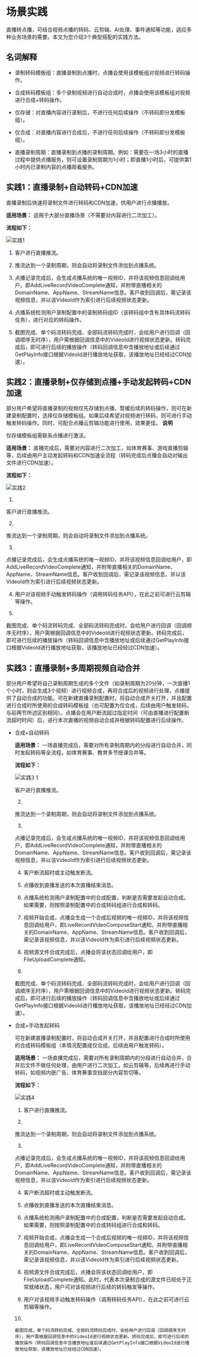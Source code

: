 场景实践 
=========================

直播转点播，可结合视频点播的转码、云剪辑、AI处理、事件通知等功能，适应多种业务场景的需要。本文为您介绍3个典型搭配的实践方法。

名词解释 
-------------------------

* 录制转码模板组：直播录制到点播时，点播会使用该模板组对视频进行转码操作。

  

* 合成转码模板组：多个录制视频进行自动合成时，点播会使用该模板组对视频进行合成+转码操作。

  

* 仅存储：对直播内容进行录制后，不进行任何后续操作（不转码即分发模板组）。

  

* 仅合成：对直播内容进行合成后，不进行任何后续操作（不转码即分发模板组）。

  

* 直播录制周期：直播录制到点播的录制周期。例如：需要在一场3小时的直播过程中提供点播服务，则可设置录制周期为1小时；即直播1小时后，可提供第1小时内已录制内容的点播观看服务。

  




实践1：直播录制+自动转码+CDN加速 
----------------------------------------

直播录制后快速将录制文件进行转码和CDN加速，供用户进行点播播放。

**适用场景：** 适用于大部分直播场景（不需要对内容进行二次加工）。

**流程如下：** 

![实践1](https://static-aliyun-doc.oss-accelerate.aliyuncs.com/assets/img/zh-CN/4938736061/p183845.png)



1. 客户进行直播推流。

   

2. 推流达到一个录制周期，则会自动将录制文件添加到点播系统。

   

3. 点播记录完成后，会生成点播系统的唯一视频ID，并将该视频信息回调给用户，即AddLiveRecordVideoComplete通知，并附带直播相关的DomainName、AppName、StreamName信息。客户收到回调后，需记录该视频信息，并以该VideoId作为索引进行后续视频状态更新。

   

4. 点播系统检测用户录制配置中的录制转码组ID（该转码组中含有具体码流转码任务），进行对应的转码操作。

   

5. 截图完成、单个码流转码完成、全部码流转码完成时，会给用户进行回调（回调顺序无时序），用户需根据回调信息中的VideoId进行视频状态更新。转码完成后，即可进行后续的播放操作（转码回调信息中含播放地址或后续通过GetPlayInfo接口根据VideoId进行播放地址获取，该播放地址已经经过CDN加速）。

   




实践2：直播录制+仅存储到点播+手动发起转码+CDN加速 
-------------------------------------------------

部分用户希望将直播录制的视频仅先存储到点播，暂缓后续的转码操作，则可在新建录制配置时，选择仅存储模板组。如果后续希望对视频进行转码，则可进行手动触发转码操作。同时，可配合点播云剪辑功能进行使用，效果更佳。
**说明**

仅存储模板组需联系点播进行激活。

**适用场景：** 直播完成后，需要对内容进行二次加工，如体育赛事、游戏直播剪辑等，后续由用户主动发起转码和CDN加速全流程（转码完成后点播会自动对输出文件进行CDN加速）。

**流程如下：** 

![实践2](https://static-aliyun-doc.oss-accelerate.aliyuncs.com/assets/img/zh-CN/5938736061/p183846.png)

1. 

   客户进行直播推流。
   

2. 

   推流达到一个录制周期，则会自动将录制文件添加到点播系统。
   

3. 

   点播记录完成后，会生成点播系统的唯一视频ID，并将该视频信息回调给用户，即AddLiveRecordVideoComplete通知，并附带直播相关的DomainName、AppName、StreamName信息。客户收到回调后，需记录该视频信息，并以该VideoId作为索引进行后续视频状态更新。
   

4. 用户对该视频手动触发转码操作（调用转码任务API），在此之前可进行云剪辑等操作。

   

5. 

   截图完成、单个码流转码完成、全部码流转码完成时，会给用户进行回调（回调顺序无时序），用户需根据回调信息中的VideoId进行视频状态更新。转码完成后，即可进行后续的播放操作（转码回调信息中含播放地址或后续通过GetPlayInfo接口根据VideoId进行播放地址获取，该播放地址已经经过CDN加速）。
   




实践3：直播录制+多周期视频自动合并 
---------------------------------------

部分用户希望将自己录制周期生成的多个文件（如录制周期为20分钟，一次直播1个小时，则会生成3个视频）进行视频合成，再将合成后的视频进行处理，点播提供了自动合成的功能。可在新建直播录制配置时，将自动合成开关打开，并且配置进行合成时所使用的合成转码模板组（也可配置为仅合成，后续由用户触发转码，与前两节所述区别相同）。点播会在用户断流超过指定时间（可由直播进行配置断流超时时间）后，进行本次直播的视频自动合成并根据转码配置进行后续操作。

* 合成+自动转码

  **适用场景：** 一场直播完成后，需要对所有录制周期内的分段进行自动合并，同时发起转码等全流程。如体育赛事、教育多节授课合并等。

  **流程如下：** 

  ![实践3](https://static-aliyun-doc.oss-accelerate.aliyuncs.com/assets/img/zh-CN/4030326061/p183863.png)
  1. 

     客户进行直播推流。
     
  
  2. 

     推流达到一个录制周期，则会自动将录制文件添加到点播系统。
     
  
  3. 

     点播记录完成后，会生成点播系统的唯一视频ID，并将该视频信息回调给用户，即AddLiveRecordVideoComplete通知，并附带直播相关的DomainName、AppName、StreamName信息。客户收到回调后，需记录该视频信息，并以该VideoId作为索引进行后续视频状态更新。
     
  
  4. 客户断流超时或主动触发断流。

     
  
  5. 点播收到直播发送的本次直播结束消息。

     
  
  6. 点播系统检测用户录制配置中的合成配置，判断是否需要发起自动合成。如果需要，则按照录制配置中的合成转码组进行合成和转码。

     
  
  7. 视频开始合成，点播会生成一个合成后视频的唯一视频ID，并将该视频信息回调给用户，即LiveRecordVideoComposeStart通知，并附带直播相关的DomainName、AppName、StreamName信息。客户收到回调后，需记录该视频信息，并以该VideoId作为索引进行后续视频状态更新。

     
  
  8. 视频源文件合成完成后，点播会将该状态回调给用户，即FileUploadComplete通知。

     
  
  9. 

     截图完成、单个码流转码完成、全部码流转码完成时，会给用户进行回调（回调顺序无时序），用户需根据回调信息中的VideoId进行视频状态更新。转码完成后，即可进行后续的播放操作（转码回调信息中含播放地址或后续通过GetPlayInfo接口根据VideoId进行播放地址获取，该播放地址已经经过CDN加速）。
     
  

  

* 合成+手动发起转码

  可在新建直播录制配置时，将自动合成开关打开，并且配置进行合成时所使用的合成转码模板组（本情况配置成仅合成，后续由用户触发转码）。

  **适用场景：** 一场直播完成后，需要对所有录制周期内的分段进行自动合并，合并后文件不做任何处理，由用户进行二次加工，如云剪辑等，后续再进行手动转码，如视频内嵌广告、体育赛事空挡部分内容剪切等。

  **流程如下：** 

  ![实践4](https://static-aliyun-doc.oss-accelerate.aliyuncs.com/assets/img/zh-CN/4030326061/p183865.png)
  1. 客户进行直播推流。

     
  
  2. 

     推流达到一个录制周期，则会自动将录制文件添加到点播系统。
     
  
  3. 

     点播记录完成后，会生成点播系统的唯一视频ID，并将该视频信息回调给用户，即AddLiveRecordVideoComplete通知，并附带直播相关的DomainName、AppName、StreamName信息。客户收到回调后，需记录该视频信息，并以该VideoId作为索引进行后续视频状态更新。
     
  
  4. 客户断流超时或主动触发断流。

     
  
  5. 点播收到直播发送的本次直播结束消息。

     
  
  6. 点播系统检测用户录制配置中的合成配置，判断是否需要发起自动合成。如果需要，则按照录制配置中的合成转码组进行合成和转码。

     
  
  7. 视频开始合成，点播会生成一个合成后视频的唯一视频ID，并将该视频信息回调给用户，即LiveRecordVideoComposeStart通知，并附带直播相关的DomainName、AppName、StreamName信息。客户收到回调后，需记录该视频信息，并以该VideoId作为索引进行后续视频状态更新。

     
  
  8. 视频源文件合成完成后，点播会将该状态回调给用户，即FileUploadComplete通知。此时，代表本次录制合成的源文件已经处于正常就绪状态，用户可对该视频进行后续的转码触发等操作。

     
  
  9. 用户对该视频手动触发转码操作（调用转码任务API），在此之前可进行云剪辑等操作。

     
  
  10. 

      截图完成、单个码流转码完成、全部码流转码完成时，会给用户进行回调（回调顺序无时序），用户需根据回调信息中的VideoId进行视频状态更新。转码完成后，即可进行后续的播放操作（转码回调信息中含播放地址或后续通过GetPlayInfo接口根据VideoId进行播放地址获取，该播放地址已经经过CDN加速）。
      
  

  

  



